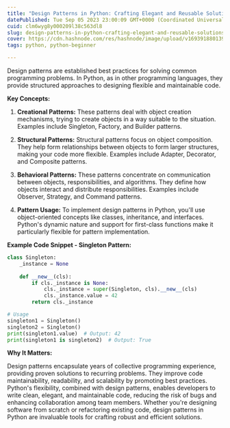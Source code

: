 ```yaml
---
title: "Design Patterns in Python: Crafting Elegant and Reusable Solutions"
datePublished: Tue Sep 05 2023 23:00:09 GMT+0000 (Coordinated Universal Time)
cuid: clm6wyg8y000209l38c563dl8
slug: design-patterns-in-python-crafting-elegant-and-reusable-solutions
cover: https://cdn.hashnode.com/res/hashnode/image/upload/v1693918801392/e1152bf8-3cfa-4d01-b793-393905250c07.jpeg
tags: python, python-beginner

---
```


Design patterns are established best practices for solving common programming problems. In Python, as in other programming languages, they provide structured approaches to designing flexible and maintainable code.

**Key Concepts:**

1. **Creational Patterns:** These patterns deal with object creation mechanisms, trying to create objects in a way suitable to the situation. Examples include Singleton, Factory, and Builder patterns.
    
2. **Structural Patterns:** Structural patterns focus on object composition. They help form relationships between objects to form larger structures, making your code more flexible. Examples include Adapter, Decorator, and Composite patterns.
    
3. **Behavioral Patterns:** These patterns concentrate on communication between objects, responsibilities, and algorithms. They define how objects interact and distribute responsibilities. Examples include Observer, Strategy, and Command patterns.
    
4. **Pattern Usage:** To implement design patterns in Python, you'll use object-oriented concepts like classes, inheritance, and interfaces. Python's dynamic nature and support for first-class functions make it particularly flexible for pattern implementation.
    

**Example Code Snippet - Singleton Pattern:**

```python
class Singleton:
    _instance = None
    
    def __new__(cls):
        if cls._instance is None:
            cls._instance = super(Singleton, cls).__new__(cls)
            cls._instance.value = 42
        return cls._instance

# Usage
singleton1 = Singleton()
singleton2 = Singleton()
print(singleton1.value)  # Output: 42
print(singleton1 is singleton2)  # Output: True
```

**Why It Matters:**

Design patterns encapsulate years of collective programming experience, providing proven solutions to recurring problems. They improve code maintainability, readability, and scalability by promoting best practices. Python's flexibility, combined with design patterns, enables developers to write clean, elegant, and maintainable code, reducing the risk of bugs and enhancing collaboration among team members. Whether you're designing software from scratch or refactoring existing code, design patterns in Python are invaluable tools for crafting robust and efficient solutions.